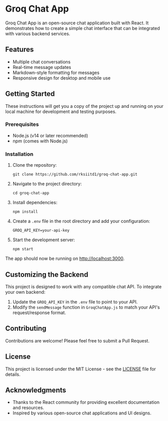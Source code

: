 # Groq Chat App

Groq Chat App is an open-source chat application built with React. It demonstrates how to create a simple chat interface that can be integrated with various backend services.

## Features

- Multiple chat conversations
- Real-time message updates
- Markdown-style formatting for messages
- Responsive design for desktop and mobile use

## Getting Started

These instructions will get you a copy of the project up and running on your local machine for development and testing purposes.

### Prerequisites

- Node.js (v14 or later recommended)
- npm (comes with Node.js)

### Installation

1. Clone the repository:
   ```
   git clone https://github.com/rksiitd1/groq-chat-app.git
   ```

2. Navigate to the project directory:
   ```
   cd groq-chat-app
   ```

3. Install dependencies:
   ```
   npm install
   ```

4. Create a `.env` file in the root directory and add your configuration:
   ```
   GROQ_API_KEY=your-api-key
   ```

5. Start the development server:
   ```
   npm start
   ```

The app should now be running on [http://localhost:3000](http://localhost:3000).

## Customizing the Backend

This project is designed to work with any compatible chat API. To integrate your own backend:

1. Update the `GROQ_API_KEY` in the `.env` file to point to your API.
2. Modify the `sendMessage` function in `GroqChatApp.js` to match your API's request/response format.

## Contributing

Contributions are welcome! Please feel free to submit a Pull Request.

## License

This project is licensed under the MIT License - see the [LICENSE](LICENSE) file for details.

## Acknowledgments

- Thanks to the React community for providing excellent documentation and resources.
- Inspired by various open-source chat applications and UI designs.

